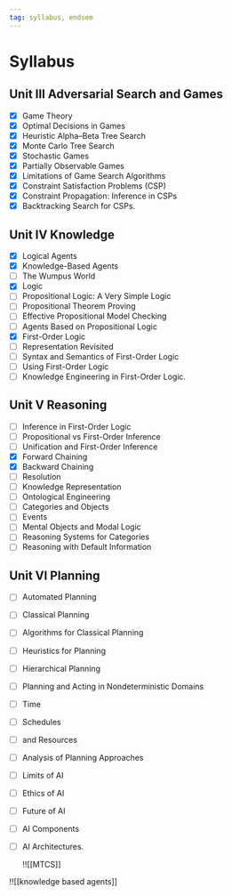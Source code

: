 ```yaml
---
tag: syllabus, endsem
---
```

# Syllabus

## Unit III Adversarial Search and Games
 - [x] Game Theory
 - [x] Optimal Decisions in Games
 - [x] Heuristic Alpha–Beta Tree Search
 - [x] Monte Carlo Tree Search 
 - [x] Stochastic Games
 - [x] Partially Observable Games
 - [x] Limitations of Game Search Algorithms 
 - [x] Constraint Satisfaction Problems (CSP)
 - [x] Constraint Propagation: Inference in CSPs
 - [x] Backtracking Search for CSPs.

## Unit IV Knowledge
 - [x] Logical Agents
 - [x] Knowledge-Based Agents
 - [ ] The Wumpus World
 - [x] Logic
 - [ ] Propositional Logic: A Very Simple Logic
 - [ ] Propositional Theorem Proving
 - [ ] Effective Propositional Model Checking
 - [ ] Agents Based on Propositional Logic
 - [x] First-Order Logic
 - [ ] Representation Revisited
 - [ ] Syntax and Semantics of First-Order Logic
 - [ ] Using First-Order Logic
 - [ ] Knowledge Engineering in First-Order Logic.

## Unit V Reasoning
 - [ ] Inference in First-Order Logic
 - [ ] Propositional vs First-Order Inference
 - [ ] Unification and First-Order Inference
 - [x] Forward Chaining
 - [x] Backward Chaining
 - [ ] Resolution
 - [ ] Knowledge Representation
 - [ ] Ontological Engineering
 - [ ] Categories and Objects
 - [ ] Events
 - [ ] Mental Objects and Modal Logic
 - [ ] Reasoning Systems for Categories
 - [ ] Reasoning with Default Information

## Unit VI Planning
 - [ ] Automated Planning
 - [ ] Classical Planning
 - [ ] Algorithms for Classical Planning
 - [ ] Heuristics for Planning
 - [ ] Hierarchical Planning
 - [ ] Planning and Acting in Nondeterministic Domains
 - [ ] Time
 - [ ] Schedules
 - [ ] and Resources
 - [ ] Analysis of Planning Approaches
 - [ ] Limits of AI
 - [ ] Ethics of AI
 - [ ] Future of AI
 - [ ] AI Components
 - [ ] AI Architectures.




	!![[MTCS]]

!![[knowledge based agents]]
